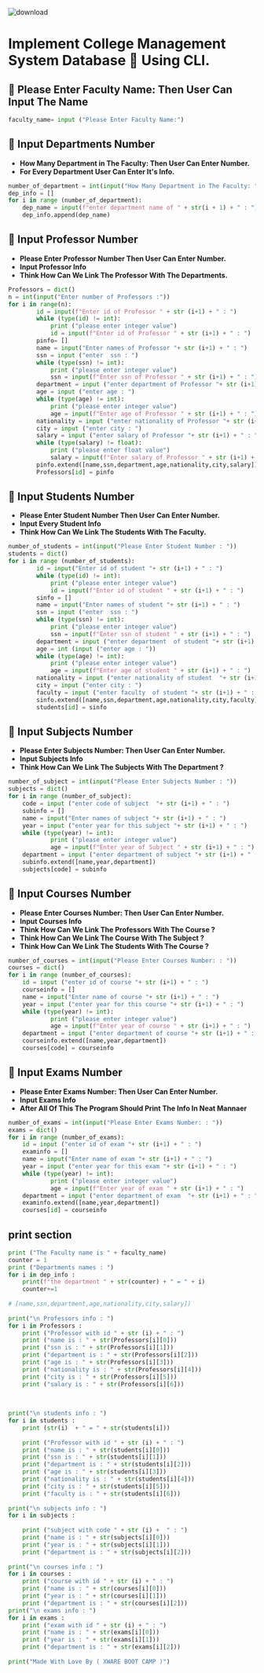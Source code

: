 ![download](https://user-images.githubusercontent.com/64088888/182168996-8dc97785-f4ec-40d4-b11b-0f141b365c63.jpeg)

# Implement College Management System Database :school_satchel: Using CLI.

## :hammer:  Please Enter Faculty Name: Then User Can Input The Name
```python
faculty_name= input ("Please Enter Faculty Name:")
```

## :hammer: Input Departments Number
* **How Many Department in The Faculty: Then User Can Enter Number.**
* **For Every Department User Can Enter It's Info.**

```python
number_of_department = int(input("How Many Department in The Faculty: "))
dep_info = []
for i in range (number_of_department):
    dep_name = input(f"enter department name of " + str(i + 1) + " : ")
    dep_info.append(dep_name)
```
## :hammer: Input Professor Number
* **Please Enter Professor Number Then User Can Enter Number.**
* **Input Professor Info**
* **Think How Can We Link The Professor With The Departments.**
```python
Professors = dict()
n = int(input("Enter number of Professors :"))
for i in range(n):
        id = input(f"Enter id of Professor " + str (i+1) + " : ")
        while (type(id) != int):
            print ("please enter integer value")
            id = input(f"Enter id of Professor " + str (i+1) + " : ")
        pinfo= []
        name = input("Enter names of Professor "+ str (i+1) + " : ")
        ssn = input ("enter  ssn : ")
        while (type(ssn) != int):
            print ("please enter integer value")
            ssn = input(f"Enter ssn of Professor " + str (i+1) + " : ")
        department = input ("enter department of Professor "+ str (i+1) + " : ")
        age = input ("enter age : ")
        while (type(age) != int):
            print ("please enter integer value")
            age = input(f"Enter age of Professor " + str (i+1) + " : ")
        nationality = input ("enter nationality of Professor "+ str (i+1) + " : ")
        city = input ("enter city : ")
        salary = input ("enter salary of Professor "+ str (i+1) + " : ")
        while (type(salary) != float):
            print ("please enter float value")
            salary = input(f"Enter salary of Professor " + str (i+1) + " : ")
        pinfo.extend([name,ssn,department,age,nationality,city,salary])
        Professors[id] = pinfo
```
## :hammer: Input Students Number
* **Please Enter Student Number Then User Can Enter Number.**
* **Input Every Student Info**
* **Think How Can We Link The Students With The Faculty.**

```python
number_of_students = int(input("Please Enter Student Number : "))
students = dict()
for i in range (number_of_students):
        id = input("Enter id of student "+ str (i+1) + " : ")
        while (type(id) != int):
            print ("please enter integer value")
            id = input(f"Enter id of student " + str (i+1) + " : ")
        sinfo = []
        name = input("Enter names of student "+ str (i+1) + " : ")
        ssn = input ("enter  ssn : ")
        while (type(ssn) != int):
            print ("please enter integer value")
            ssn = input(f"Enter ssn of student " + str (i+1) + " : ")
        department = input ("enter department  of student "+ str (i+1) + " : ")
        age = int (input ("enter age : "))
        while (type(age) != int):
            print ("please enter integer value")
            age = input(f"Enter age of student " + str (i+1) + " : ")
        nationality = input ("enter nationality of student  "+ str (i+1) + " : ")
        city = input ("enter city : ")
        faculty = input ("enter faculty  of student "+ str (i+1) + " : ")
        sinfo.extend([name,ssn,department,age,nationality,city,faculty])
        students[id] = sinfo
```

## :hammer: Input Subjects Number
* **Please Enter Subjects Number: Then User Can Enter Number.**
* **Input Subjects Info**
* **Think How Can We Link The Subjects With The Department ?**

```python
number_of_subject = int(input("Please Enter Subjects Number : "))
subjects = dict()
for i in range (number_of_subject):
    code = input ("enter code of subject  "+ str (i+1) + " : ")
    subinfo = []
    name = input("Enter names of subject "+ str (i+1) + " : ")
    year = input ("enter year for this subject "+ str (i+1) + " : ")
    while (type(year) != int):
            print ("please enter integer value")
            age = input(f"Enter year of Subject " + str (i+1) + " : ")
    department = input ("enter department of subject "+ str (i+1) + " : ")   
    subinfo.extend([name,year,department])
    subjects[code] = subinfo
 ```


## :hammer: Input Courses Number
* **Please Enter Courses Number: Then User Can Enter Number.**
* **Input Courses Info**
* **Think How Can We Link The Professors With The Course ?**
* **Think How Can We Link The Course With The Subject ?**
* **Think How Can We Link The Students With The Course ?**

```python
number_of_courses = int(input("Please Enter Courses Number: : "))
courses = dict()
for i in range (number_of_courses):
    id = input ("enter id of course "+ str (i+1) + " : ")
    courseinfo = []
    name = input("Enter name of course "+ str (i+1) + " : ")
    year = input ("enter year for this course "+ str (i+1) + " : ")
    while (type(year) != int):
            print ("please enter integer value")
            age = input(f"Enter year of course " + str (i+1) + " : ")
    department = input ("enter department of course "+ str (i+1) + " : ")   
    courseinfo.extend([name,year,department])
    courses[code] = courseinfo
  ```

## :hammer: Input Exams Number
* **Please Enter Exams Number: Then User Can Enter Number.**
* **Input Exams Info**
* **After All Of This The Program Should Print The Info In Neat Mannaer**

```python
number_of_exams = int(input("Please Enter Exams Number: : "))
exams = dict()
for i in range (number_of_exams):
    id = input ("enter id of exam "+ str (i+1) + " : ")
    examinfo = []
    name = input("Enter name of exam "+ str (i+1) + " : ")
    year = input ("enter year for this exam "+ str (i+1) + " : ")
    while (type(year) != int):
            print ("please enter integer value")
            age = input(f"Enter year of exam " + str (i+1) + " : ")
    department = input ("enter department of exam  "+ str (i+1) + " : ")   
    examinfo.extend([name,year,department])
    courses[id] = courseinfo
 ```
 
 ## print section
 
```python
print ("The Faculty name is " + faculty_name)
counter = 1
print ("Departments names : ") 
for i in dep_info :
    print(f"the department " + str(counter) + " = " + i)
    counter+=1
 
# [name,ssn,department,age,nationality,city,salary])
 
print("\n Professors info : ")
for i in Professors :
    print ("Professor with id " + str (i) + " : ")
    print ("name is : " + str(Professors[i][0]))
    print ("ssn is : " + str(Professors[i][1]))
    print ("department is : " + str(Professors[i][2]))
    print ("age is : " + str(Professors[i][3]))
    print ("nationality is : " + str(Professors[i][4]))
    print ("city is : " + str(Professors[i][5]))
    print ("salary is : " + str(Professors[i][6]))
 
 
 
print("\n students info : ")
for i in students :
    print (str(i)  + " = " + str(students[i]))
 
    print ("Professor with id " + str (i) + " : ")
    print ("name is : " + str(students[i][0]))
    print ("ssn is : " + str(students[i][1]))
    print ("department is : " + str(students[i][2]))
    print ("age is : " + str(students[i][3]))
    print ("nationality is : " + str(students[i][4]))
    print ("city is : " + str(students[i][5]))
    print ("faculty is : " + str(students[i][6]))
 
print("\n subjects info : ")
for i in subjects :
 
    print ("subject with code " + str (i) +  " : ")
    print ("name is : " + str(subjects[i][0]))
    print ("year is : " + str(subjects[i][1]))
    print ("department is : " + str(subjects[i][2]))
 
print("\n courses info : ")
for i in courses :
    print ("course with id " + str (i) + " : ")
    print ("name is : " + str(courses[i][0]))
    print ("year is : " + str(courses[i][1]))
    print ("department is : " + str(courses[i][2]))
print("\n exams info : ")
for i in exams :
    print ("exam with id " + str (i) + " : ")
    print ("name is : " + str(exams[i][0]))
    print ("year is : " + str(exams[i][1]))
    print ("department is : " + str(exams[i][2]))
 
print("Made With Love By ( XWARE BOOT CAMP )")
```
